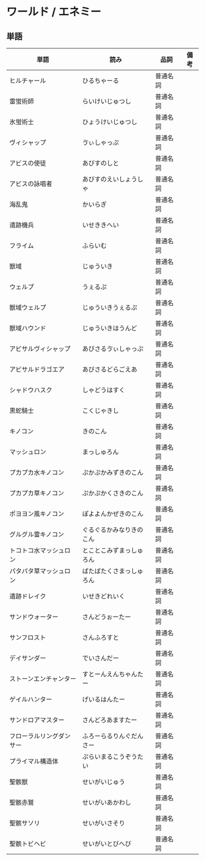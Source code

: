 # ワールド / エネミー

## 単語

|単語|読み|品詞|備考|
|---|---|---|---|
|ヒルチャール|ひるちゃーる|普通名詞||
|雷蛍術師|らいけいじゅつし|普通名詞||
|氷蛍術士|ひょうけいじゅつし|普通名詞||
|ヴィシャップ|ゔぃしゃっぷ|普通名詞||
|アビスの使徒|あびすのしと|普通名詞||
|アビスの詠唱者|あびすのえいしょうしゃ|普通名詞||
|海乱鬼|かいらぎ|普通名詞||
|遺跡機兵|いせききへい|普通名詞||
|フライム|ふらいむ|普通名詞||
|獣域|じゅういき|普通名詞||
|ウェルプ|うぇるぷ|普通名詞||
|獣域ウェルプ|じゅういきうぇるぷ|普通名詞||
|獣域ハウンド|じゅういきはうんど|普通名詞||
|アビサルヴィシャップ|あびさるゔぃしゃっぷ|普通名詞||
|アビサルドラゴエア|あびさるどらごえあ|普通名詞||
|シャドウハスク|しゃどうはすく|普通名詞||
|黒蛇騎士|こくじゃきし|普通名詞||
|キノコン|きのこん|普通名詞||
|マッシュロン|まっしゅろん|普通名詞||
|プカプカ水キノコン|ぷかぷかみずきのこん|普通名詞||
|プカプカ草キノコン|ぷかぷかくさきのこん|普通名詞||
|ポヨヨン風キノコン|ぽよよんかぜきのこん|普通名詞||
|グルグル雷キノコン|ぐるぐるかみなりきのこん|普通名詞||
|トコトコ水マッシュロン|とことこみずまっしゅろん|普通名詞||
|パタパタ草マッシュロン|ぱたぱたくさまっしゅろん|普通名詞||
|遺跡ドレイク|いせきどれいく|普通名詞||
|サンドウォーター|さんどうぉーたー|普通名詞||
|サンフロスト|さんふろすと|普通名詞||
|デイサンダー|でいさんだー|普通名詞||
|ストーンエンチャンター|すとーんえんちゃんたー|普通名詞||
|ゲイルハンター|げいるはんたー|普通名詞||
|サンドロアマスター|さんどろあますたー|普通名詞||
|フローラルリングダンサー|ふろーらるりんぐだんさー|普通名詞||
|プライマル構造体|ぷらいまるこうぞうたい|普通名詞||
|聖骸獣|せいがいじゅう|普通名詞||
|聖骸赤鷲|せいがいあかわし|普通名詞||
|聖骸サソリ|せいがいさそり|普通名詞||
|聖骸トビヘビ|せいがいとびへび|普通名詞||